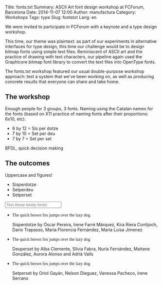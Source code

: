 Title: fonts.txt
Summary: ASCII Art font design workshop at FCForum, Barcelona
Date: 2014-11-07 12:00
Author: manufactura
Category: Workshops
Tags: type
Slug: fontstxt
Lang: en


We were invited to participate in FCForum with a keynote and a type design workshop.

This time, our theme was plaintext: as part of our experiments in alternative
interfaces for type design, this time our challenge would be to design bitmap
fonts using simple text files. Reminiscent of ASCII art and the practice of
drawing with text characters, our pipeline again used the Graphicore bitmap font
library to convert the text files into OpenType fonts.

The fonts.txt workshop featured our usual double-purpose workshop approach: test
a system that we've been working on, as well as producing concrete results that
everyone can share and take home.


The workshop
------------

Enough people for 3 groups, 3 fonts. Naming using the Catalan names for the
fonts (based on X11 practice of naming fonts after their proportions: 6x10, etc).

* 6 by 12 = Sis per dotze
* 7 by 10 = Set per deu
* 7 by 7 = Set per set

BFDL, quick decision making


The outcomes
------------

Uppercase and figures!

* Sisperdotze
* Setperdeu
* Setperset


<link rel="stylesheet" href="../theme/css/font-sampler.css">
<style>
    @font-face {
      font-family: 'Sisperdotze';
      src: url('http://media.manufacturaindependente.org/fonts/Sisperdotze/Sisperdotze-Regular.eot');
      src: url('http://media.manufacturaindependente.org/fonts/Sisperdotze/Sisperdotze-Regular.eot?#iefix') format('embedded-opentype'), 
           url('http://media.manufacturaindependente.org/fonts/Sisperdotze/Sisperdotze-Regular.woff') format('woff'), 
           url('http://media.manufacturaindependente.org/fonts/Sisperdotze/Sisperdotze-Regular.ttf')  format('truetype'),
           url('http://media.manufacturaindependente.org/fonts/Sisperdotze/Sisperdotze-Regular.svg#svgFontName') format('svg');
      font-weight: normal;
      font-style: normal;
    }
    @font-face {
      font-family: 'Deuperset';
      src: url('http://media.manufacturaindependente.org/fonts/Deuperset/Deuperset-Regular.eot');
      src: url('http://media.manufacturaindependente.org/fonts/Deuperset/Deuperset-Regular.eot?#iefix') format('embedded-opentype'), 
           url('http://media.manufacturaindependente.org/fonts/Deuperset/Deuperset-Regular.woff') format('woff'), 
           url('http://media.manufacturaindependente.org/fonts/Deuperset/Deuperset-Regular.ttf')  format('truetype'),
           url('http://media.manufacturaindependente.org/fonts/Deuperset/Deuperset-Regular.svg#svgFontName') format('svg');
      font-weight: normal;
      font-style: normal;
    }
    @font-face {
      font-family: 'Setperset';
      src: url('http://media.manufacturaindependente.org/fonts/Setperset/Setperset-Regular.eot');
      src: url('http://media.manufacturaindependente.org/fonts/Setperset/Setperset-Regular.eot?#iefix') format('embedded-opentype'), 
           url('http://media.manufacturaindependente.org/fonts/Setperset/Setperset-Regular.woff') format('woff'), 
           url('http://media.manufacturaindependente.org/fonts/Setperset/Setperset-Regular.ttf')  format('truetype'),
           url('http://media.manufacturaindependente.org/fonts/Setperset/Setperset-Regular.svg#svgFontName') format('svg');
      font-weight: normal;
      font-style: normal;
    }
</style>

<div id="tester">
    <input id="tester-box" type="text" placeholder="Test these lovely fonts!" />
</div>
<ul id="font-list">
    <li id="sisperdotze">
        <span class="sample" style="font-family: 'Sisperdotze'">The quick brown fox jumps over the lazy dog</span>
        <p class="details">
            <span class="name">Sisperdotze</span> by
            <span class="authors">Óscar Pereira, Irene Farré Márquez, Kira Riera Contijoch,
            Dario Trapasso, María Florencia Fernández, Maria Luisa Jimenez</span>
        </p>
    </li>
        <li id="deuperset">
        <span class="sample" style="font-family: 'Deuperset'">The quick brown fox jumps over the lazy dog</span>
        <p class="details">
            <span class="name">Deuperset</span> by
            <span class="authors">Alba Clemente, Sílvia Fabra, Nuría Fernández, Maitane González,
            Aurora Alonso and Adrià Valls</span>
        </p>
    </li>
        <li id="setperset">
        <span class="sample" style="font-family: 'Setperset'">The quick brown fox jumps over the lazy dog</span>
        <p class="details">
            <span class="name">Setperset</span> by
            <span class="authors">Oriol Gayán, Nelson Dieguez, Vanessa Pacheco, Irene Serrano</span>
        </p>
    </li>
</ul>

<script src="../theme/js/jquery-1.11.1.min.js"></script>
<script src="../theme/js/modernizr-2.8.3-custom.min.js"></script>
<script src="../theme/js/font-sampler.js"></script>
